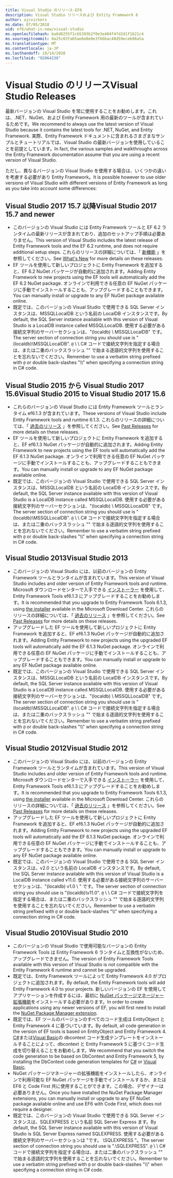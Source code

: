```yaml
---
title: Visual Studio のリリース-EF6
description: Visual Studio リリースおよび Entity Framework 6
author: ajcvickers
ms.date: 07/05/2018
uid: ef6/what-is-new/visual-studio
ms.openlocfilehash: ba6d8255f1cb5393b2f0e3e404f4fd2d1f1621c4
ms.sourcegitcommit: 0a25c03fa65ae6e0e0e3f66bac48d59eceb96a5a
ms.translationtype: MT
ms.contentlocale: ja-JP
ms.lasthandoff: 10/14/2020
ms.locfileid: "92064238"
---
```

# <a name="visual-studio-releases"></a><span data-ttu-id="5051a-103">Visual Studio のリリース</span><span class="sxs-lookup"><span data-stu-id="5051a-103">Visual Studio Releases</span></span>

<span data-ttu-id="5051a-104">最新バージョンの Visual Studio を常に使用することをお勧めします。これは、.NET、NuGet、および Entity Framework 用の最新のツールが含まれているためです。</span><span class="sxs-lookup"><span data-stu-id="5051a-104">We recommend to always use the latest version of Visual Studio because it contains the latest tools for .NET, NuGet, and Entity Framework.</span></span>
<span data-ttu-id="5051a-105">実際、Entity Framework ドキュメントに含まれるさまざまなサンプルとチュートリアルでは、Visual Studio の最新バージョンを使用していることを前提としています。</span><span class="sxs-lookup"><span data-stu-id="5051a-105">In fact, the various samples and walkthroughs across the Entity Framework documentation assume that you are using a recent version of Visual Studio.</span></span>

<span data-ttu-id="5051a-106">ただし、異なるバージョンの Visual Studio を使用する場合は、いくつかの違いを考慮する必要があり Entity Framework。</span><span class="sxs-lookup"><span data-stu-id="5051a-106">It is possible however to use older versions of Visual Studio with different versions of Entity Framework as long as you take into account some differences:</span></span>

## <a name="visual-studio-2017-157-and-newer"></a><span data-ttu-id="5051a-107">Visual Studio 2017 15.7 以降</span><span class="sxs-lookup"><span data-stu-id="5051a-107">Visual Studio 2017 15.7 and newer</span></span>

- <span data-ttu-id="5051a-108">このバージョンの Visual Studio には Entity Framework ツールと EF 6.2 ランタイムの最新リリースが含まれており、追加のセットアップ手順は必要ありません。</span><span class="sxs-lookup"><span data-stu-id="5051a-108">This version of Visual Studio includes the latest release of Entity Framework tools and the EF 6.2 runtime, and does not require additional setup steps.</span></span>
<span data-ttu-id="5051a-109">これらのリリースの詳細については、「 [新機能](xref:ef6/what-is-new/index) 」を参照してください。</span><span class="sxs-lookup"><span data-stu-id="5051a-109">See [What's New](xref:ef6/what-is-new/index) for more details on these releases.</span></span>
- <span data-ttu-id="5051a-110">EF ツールを使用して新しいプロジェクトに Entity Framework を追加すると、EF 6.2 NuGet パッケージが自動的に追加されます。</span><span class="sxs-lookup"><span data-stu-id="5051a-110">Adding Entity Framework to new projects using the EF tools will automatically add the EF 6.2 NuGet package.</span></span>
<span data-ttu-id="5051a-111">オンラインで利用できる任意の EF NuGet パッケージに手動でインストールすることも、アップグレードすることもできます。</span><span class="sxs-lookup"><span data-stu-id="5051a-111">You can manually install or upgrade to any EF NuGet package available online.</span></span>
- <span data-ttu-id="5051a-112">既定では、このバージョンの Visual Studio で使用できる SQL Server インスタンスは、MSSQLLocalDB という名前の LocalDB インスタンスです。</span><span class="sxs-lookup"><span data-stu-id="5051a-112">By default, the SQL Server instance available with this version of Visual Studio is a LocalDB instance called MSSQLLocalDB.</span></span>
<span data-ttu-id="5051a-113">使用する必要がある接続文字列のサーバーセクションは、"(localdb) \\ MSSQLLocalDB" です。</span><span class="sxs-lookup"><span data-stu-id="5051a-113">The server section of connection string you should use is "(localdb)\\MSSQLLocalDB".</span></span>
<span data-ttu-id="5051a-114">`@` \\ \\ C# コードで接続文字列を指定する場合は、または二重のバックスラッシュ "" で始まる逐語的文字列を使用することを忘れないでください。</span><span class="sxs-lookup"><span data-stu-id="5051a-114">Remember to use a verbatim string prefixed with `@` or double back-slashes "\\\\" when specifying a connection string in C# code.</span></span>  


## <a name="visual-studio-2015-to-visual-studio-2017-156"></a><span data-ttu-id="5051a-115">Visual Studio 2015 から Visual Studio 2017 15.6</span><span class="sxs-lookup"><span data-stu-id="5051a-115">Visual Studio 2015 to Visual Studio 2017 15.6</span></span>

- <span data-ttu-id="5051a-116">これらのバージョンの Visual Studio には Entity Framework ツールとランタイム ef6.1.3 が含まれています。</span><span class="sxs-lookup"><span data-stu-id="5051a-116">These versions of Visual Studio include Entity Framework tools and runtime 6.1.3.</span></span>
<span data-ttu-id="5051a-117">これらのリリースの詳細については、「 [過去のリリース](xref:ef6/what-is-new/past-releases#ef-613) 」を参照してください。</span><span class="sxs-lookup"><span data-stu-id="5051a-117">See [Past Releases](xref:ef6/what-is-new/past-releases#ef-613) for more details on these releases.</span></span>
- <span data-ttu-id="5051a-118">EF ツールを使用して新しいプロジェクトに Entity Framework を追加すると、EF ef6.1.3 NuGet パッケージが自動的に追加されます。</span><span class="sxs-lookup"><span data-stu-id="5051a-118">Adding Entity Framework to new projects using the EF tools will automatically add the EF 6.1.3 NuGet package.</span></span>
<span data-ttu-id="5051a-119">オンラインで利用できる任意の EF NuGet パッケージに手動でインストールすることも、アップグレードすることもできます。</span><span class="sxs-lookup"><span data-stu-id="5051a-119">You can manually install or upgrade to any EF NuGet package available online.</span></span>
- <span data-ttu-id="5051a-120">既定では、このバージョンの Visual Studio で使用できる SQL Server インスタンスは、MSSQLLocalDB という名前の LocalDB インスタンスです。</span><span class="sxs-lookup"><span data-stu-id="5051a-120">By default, the SQL Server instance available with this version of Visual Studio is a LocalDB instance called MSSQLLocalDB.</span></span>
<span data-ttu-id="5051a-121">使用する必要がある接続文字列のサーバーセクションは、"(localdb) \\ MSSQLLocalDB" です。</span><span class="sxs-lookup"><span data-stu-id="5051a-121">The server section of connection string you should use is "(localdb)\\MSSQLLocalDB".</span></span>
<span data-ttu-id="5051a-122">`@` \\ \\ C# コードで接続文字列を指定する場合は、または二重のバックスラッシュ "" で始まる逐語的文字列を使用することを忘れないでください。</span><span class="sxs-lookup"><span data-stu-id="5051a-122">Remember to use a verbatim string prefixed with `@` or double back-slashes "\\\\" when specifying a connection string in C# code.</span></span>  


## <a name="visual-studio-2013"></a><span data-ttu-id="5051a-123">Visual Studio 2013</span><span class="sxs-lookup"><span data-stu-id="5051a-123">Visual Studio 2013</span></span>
- <span data-ttu-id="5051a-124">このバージョンの Visual Studio には、以前のバージョンの Entity Framework ツールとランタイムが含まれています。</span><span class="sxs-lookup"><span data-stu-id="5051a-124">This version of Visual Studio includes and older version of Entity Framework tools and runtime.</span></span>
<span data-ttu-id="5051a-125">Microsoft ダウンロードセンターで入手できる [インストーラー](https://www.microsoft.com/download/details.aspx?id=40762) を使用して、Entity Framework Tools ef6.1.3 にアップグレードすることをお勧めします。</span><span class="sxs-lookup"><span data-stu-id="5051a-125">It is recommended that you upgrade to Entity Framework Tools 6.1.3, using [the installer](https://www.microsoft.com/download/details.aspx?id=40762) available in the Microsoft Download Center.</span></span>
<span data-ttu-id="5051a-126">これらのリリースの詳細については、「 [過去のリリース](xref:ef6/what-is-new/past-releases#ef-613) 」を参照してください。</span><span class="sxs-lookup"><span data-stu-id="5051a-126">See [Past Releases](xref:ef6/what-is-new/past-releases#ef-613) for more details on these releases.</span></span>
- <span data-ttu-id="5051a-127">アップグレードした EF ツールを使用して新しいプロジェクトに Entity Framework を追加すると、EF ef6.1.3 NuGet パッケージが自動的に追加されます。</span><span class="sxs-lookup"><span data-stu-id="5051a-127">Adding Entity Framework to new projects using the upgraded EF tools will automatically add the EF 6.1.3 NuGet package.</span></span>
<span data-ttu-id="5051a-128">オンラインで利用できる任意の EF NuGet パッケージに手動でインストールすることも、アップグレードすることもできます。</span><span class="sxs-lookup"><span data-stu-id="5051a-128">You can manually install or upgrade to any EF NuGet package available online.</span></span>
- <span data-ttu-id="5051a-129">既定では、このバージョンの Visual Studio で使用できる SQL Server インスタンスは、MSSQLLocalDB という名前の LocalDB インスタンスです。</span><span class="sxs-lookup"><span data-stu-id="5051a-129">By default, the SQL Server instance available with this version of Visual Studio is a LocalDB instance called MSSQLLocalDB.</span></span>
<span data-ttu-id="5051a-130">使用する必要がある接続文字列のサーバーセクションは、"(localdb) \\ MSSQLLocalDB" です。</span><span class="sxs-lookup"><span data-stu-id="5051a-130">The server section of connection string you should use is "(localdb)\\MSSQLLocalDB".</span></span>
<span data-ttu-id="5051a-131">`@` \\ \\ C# コードで接続文字列を指定する場合は、または二重のバックスラッシュ "" で始まる逐語的文字列を使用することを忘れないでください。</span><span class="sxs-lookup"><span data-stu-id="5051a-131">Remember to use a verbatim string prefixed with `@` or double back-slashes "\\\\" when specifying a connection string in C# code.</span></span>  

## <a name="visual-studio-2012"></a><span data-ttu-id="5051a-132">Visual Studio 2012</span><span class="sxs-lookup"><span data-stu-id="5051a-132">Visual Studio 2012</span></span>

- <span data-ttu-id="5051a-133">このバージョンの Visual Studio には、以前のバージョンの Entity Framework ツールとランタイムが含まれています。</span><span class="sxs-lookup"><span data-stu-id="5051a-133">This version of Visual Studio includes and older version of Entity Framework tools and runtime.</span></span>
<span data-ttu-id="5051a-134">Microsoft ダウンロードセンターで入手できる [インストーラー](https://www.microsoft.com/download/details.aspx?id=40762) を使用して、Entity Framework Tools ef6.1.3 にアップグレードすることをお勧めします。</span><span class="sxs-lookup"><span data-stu-id="5051a-134">It is recommended that you upgrade to Entity Framework Tools 6.1.3, using [the installer](https://www.microsoft.com/download/details.aspx?id=40762) available in the Microsoft Download Center.</span></span>
<span data-ttu-id="5051a-135">これらのリリースの詳細については、「 [過去のリリース](xref:ef6/what-is-new/past-releases#ef-613) 」を参照してください。</span><span class="sxs-lookup"><span data-stu-id="5051a-135">See [Past Releases](xref:ef6/what-is-new/past-releases#ef-613) for more details on these releases.</span></span>
- <span data-ttu-id="5051a-136">アップグレードした EF ツールを使用して新しいプロジェクトに Entity Framework を追加すると、EF ef6.1.3 NuGet パッケージが自動的に追加されます。</span><span class="sxs-lookup"><span data-stu-id="5051a-136">Adding Entity Framework to new projects using the upgraded EF tools will automatically add the EF 6.1.3 NuGet package.</span></span>
<span data-ttu-id="5051a-137">オンラインで利用できる任意の EF NuGet パッケージに手動でインストールすることも、アップグレードすることもできます。</span><span class="sxs-lookup"><span data-stu-id="5051a-137">You can manually install or upgrade to any EF NuGet package available online.</span></span>
- <span data-ttu-id="5051a-138">既定では、このバージョンの Visual Studio で使用できる SQL Server インスタンスは、v2.0 という名前の LocalDB インスタンスです。</span><span class="sxs-lookup"><span data-stu-id="5051a-138">By default, the SQL Server instance available with this version of Visual Studio is a LocalDB instance called v11.0.</span></span>
<span data-ttu-id="5051a-139">使用する必要がある接続文字列のサーバーセクションは、"(localdb) v1.0 \\ " です。</span><span class="sxs-lookup"><span data-stu-id="5051a-139">The server section of connection string you should use is "(localdb)\\v11.0".</span></span>
<span data-ttu-id="5051a-140">`@` \\ \\ C# コードで接続文字列を指定する場合は、または二重のバックスラッシュ "" で始まる逐語的文字列を使用することを忘れないでください。</span><span class="sxs-lookup"><span data-stu-id="5051a-140">Remember to use a verbatim string prefixed with `@` or double back-slashes "\\\\" when specifying a connection string in C# code.</span></span>  

## <a name="visual-studio-2010"></a><span data-ttu-id="5051a-141">Visual Studio 2010</span><span class="sxs-lookup"><span data-stu-id="5051a-141">Visual Studio 2010</span></span>

- <span data-ttu-id="5051a-142">このバージョンの Visual Studio で使用可能なバージョンの Entity Framework Tools は Entity Framework 6 ランタイムと互換性がないため、アップグレードできません。</span><span class="sxs-lookup"><span data-stu-id="5051a-142">The version of Entity Framework Tools available with this version of Visual Studio is not compatible with the Entity Framework 6 runtime and cannot be upgraded.</span></span>
- <span data-ttu-id="5051a-143">既定では、Entity Framework ツールによって Entity Framework 4.0 がプロジェクトに追加されます。</span><span class="sxs-lookup"><span data-stu-id="5051a-143">By default, the Entity Framework tools will add Entity Framework 4.0 to your projects.</span></span>
<span data-ttu-id="5051a-144">新しいバージョンの EF を使用してアプリケーションを作成するには、最初に [NuGet パッケージマネージャー拡張機能](https://marketplace.visualstudio.com/items?itemName=NuGetTeam.NuGetPackageManager)をインストールする必要があります。</span><span class="sxs-lookup"><span data-stu-id="5051a-144">In order to create applications using any newer versions of EF, you will first need to install the [NuGet Package Manager extension](https://marketplace.visualstudio.com/items?itemName=NuGetTeam.NuGetPackageManager).</span></span>
- <span data-ttu-id="5051a-145">既定では、EF ツールのバージョンのすべてのコード生成は EntityObject と Entity Framework 4 に基づいています。</span><span class="sxs-lookup"><span data-stu-id="5051a-145">By default, all code generation in the version of EF tools is based on EntityObject and Entity Framework 4.</span></span>
<span data-ttu-id="5051a-146">[C#](https://marketplace.visualstudio.com/items?itemName=EntityFrameworkTeam.EF5xDbContextGeneratorforC)または[Visual Basic](https://marketplace.visualstudio.com/items?itemName=EntityFrameworkTeam.EF5xDbContextGeneratorforVBNET)の dbcontext コード生成テンプレートをインストールすることによって、dbcontext と Entity Framework 5 に基づくコード生成を切り替えることをお勧めします。</span><span class="sxs-lookup"><span data-stu-id="5051a-146">We recommend that you switch the code generation to be based on DbContext and Entity Framework 5, by installing the DbContext code generation templates for [C#](https://marketplace.visualstudio.com/items?itemName=EntityFrameworkTeam.EF5xDbContextGeneratorforC) or [Visual Basic](https://marketplace.visualstudio.com/items?itemName=EntityFrameworkTeam.EF5xDbContextGeneratorforVBNET).</span></span>
- <span data-ttu-id="5051a-147">NuGet パッケージマネージャーの拡張機能をインストールしたら、オンラインで利用可能な EF NuGet パッケージを手動でインストールするか、または EF6 と Code First 共に使用することができます。この場合、デザイナーは必要ありません。</span><span class="sxs-lookup"><span data-stu-id="5051a-147">Once you have installed the NuGet Package Manager extensions, you can manually install or upgrade to any EF NuGet package available online and use EF6 with Code First, which does not require a designer.</span></span>
- <span data-ttu-id="5051a-148">既定では、このバージョンの Visual Studio で使用できる SQL Server インスタンスは、SQLEXPRESS という名前 SQL Server Express ます。</span><span class="sxs-lookup"><span data-stu-id="5051a-148">By default, the SQL Server instance available with this version of Visual Studio is SQL Server Express named SQLEXPRESS.</span></span>
<span data-ttu-id="5051a-149">使用する必要がある接続文字列のサーバーセクションは "です。 \\SQLEXPRESS "。</span><span class="sxs-lookup"><span data-stu-id="5051a-149">The server section of connection string you should use is ".\\SQLEXPRESS".</span></span>
<span data-ttu-id="5051a-150">`@` \\ \\ C# コードで接続文字列を指定する場合は、または二重のバックスラッシュ "" で始まる逐語的文字列を使用することを忘れないでください。</span><span class="sxs-lookup"><span data-stu-id="5051a-150">Remember to use a verbatim string prefixed with `@` or double back-slashes "\\\\" when specifying a connection string in C# code.</span></span>
